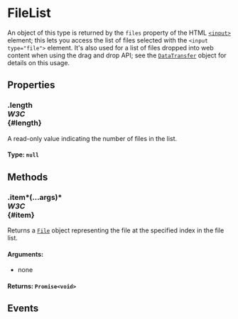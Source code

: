 # FileList

<div class='overview'>An object of this type is returned by the <code>files</code> property of the HTML <a href="/en-US/docs/Web/HTML/Element/input" title="The HTML <input> element is used to create interactive controls for web-based forms in order to accept data from the user; a wide variety of types of input data and control widgets are available, depending on the device and user agent. "><code>&lt;input&gt;</code></a> element; this lets you access the list of files selected with the <code>&lt;input type="file"&gt;</code> element. It's also used for a list of files dropped into web content when using the drag and drop API; see the <a href="/en-US/docs/DragDrop/DataTransfer" title="DragDrop/DataTransfer"><code>DataTransfer</code></a> object for details on this usage.</div>

## Properties

### .length <div class="specs"><i>W3C</i></div> {#length}

A read-only value indicating the number of files in the list.

#### **Type**: `null`

## Methods

### .item*(...args)* <div class="specs"><i>W3C</i></div> {#item}

Returns a <a href="/en-US/docs/DOM/File" title="DOM/File"><code>File</code></a> object representing the file at the specified index in the file list.

#### **Arguments**:


 - none

#### **Returns**: `Promise<void>`

## Events
